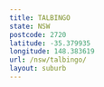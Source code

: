 ```yaml
---
title: TALBINGO
state: NSW
postcode: 2720
latitude: -35.379935
longitude: 148.383619
url: /nsw/talbingo/
layout: suburb
---
```

